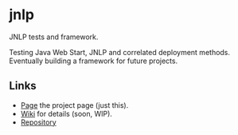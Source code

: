 # jnlp

JNLP tests and framework.

Testing Java Web Start, JNLP and correlated deployment methods.
Eventually building a framework for future projects.

## Links
* [Page](https://CHeuberger.github.io/jnlp/) the project page (just this).
* [Wiki](https://github.com/CHeuberger/jnlp/wiki) for details (soon, WIP).
* [Repository](https://github.com/CHeuberger/jnlp)
